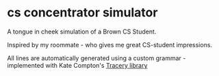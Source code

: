 # cs concentrator simulator

A tongue in cheek simulation of a Brown CS Student.  

Inspired by my roommate - who gives me great CS-student impressions. 

All lines are automatically generated using a custom grammar - implemented with Kate Compton's [Tracery library](https://github.com/galaxykate/tracery)
